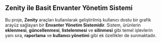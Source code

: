 ## **Zenity ile Basit Envanter Yönetim Sistemi**

Bu proje, **Zenity** araçları kullanılarak geliştirilmiş kullanıcı dostu bir grafik arayüz sağlayan bir **Envanter Yönetim Sistemidir**. Sistem, ürünlerin **eklenmesi**, **güncellenmesi**, **listelenmesi** ve **silinmesi** gibi temel işlevlerin yanı sıra, **raporlama** ve **kullanıcı yönetimi** gibi ek özellikler de sunmaktadır.

